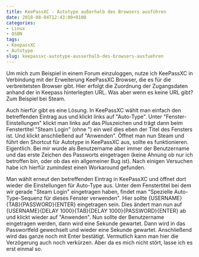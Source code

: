 ```yaml
---
title: KeePassXC - Autotype außerhalb des Browsers ausführen
date: 2018-08-04T12:43:00+0100
categories:
- Linux
- OSBN
tags:
- KeepassXC
- Autotype
slug: keepassxc-autotype-ausserhalb-des-browsers-ausfuehren
---
```

Um mich zum Beispiel in einem Forum einzuloggen, nutze ich KeePassXC in Verbindung mit der Erweiterung KeePassXC Browser, die es für die verbreitetsten Browser gibt. Hier erfolgt die Zuordnung der Zugangsdaten anhand der in Keepass hinterlegten URL. Was aber wenn es keine URL gibt? Zum Beispiel bei Steam.

Auch hierfür gibt es eine Lösung. In KeePassXC wählt man einfach den betreffenden Eintrag aus und klickt links auf "Auto-Type". Unter "Fenster-Einstellungen" klickt man links auf das Pluszeichen und trägt dann beim Fenstertitel "Steam Login" (ohne ") ein weil dies eben der Titel des Fensters ist. Und klickt anschließend auf "Anwenden". Öffnet man nun Steam und führt den Shortcut für Autotype in KeePassXC aus, sollte es funktionieren. Eigentlich. Bei mir wurde als Benutzername aber immer der Benutzername und das erste Zeichen des Passworts eingetragen (keine Ahnung ob nur ich betroffen bin, oder ob das ein allgemeiner Bug ist). Nach einigen Versuchen habe ich hierfür zumindest einen Workaround gefunden.

Man wählt erneut den betreffenden Eintrag in KeePassXC und öffnet dort wieder die Einstellungen für Auto-Type aus. Unter dem Fenstertitel bei dem wir gerade "Steam Login" eingetragen haben, findet man "Spezielle Auto-Type-Sequenz für dieses Fenster verwenden". Hier sollte {USERNAME}{TAB}{PASSWORD}{ENTER} eingetragen sein. Dies ändert man nun auf {USERNAME}{DELAY 1000}{TAB}{DELAY 1000}{PASSWORD}{ENTER} ab und klickt wieder auf "Anwenden". Nun sollte der Benutzername eingetragen werden, dann wird eine Sekunde gewartet. Dann wird in das Passwortfeld gewechselt und wieder eine Sekunde gewartet. Anschließend wird das ganze noch mit Enter bestätigt. Vermutlich kann man hier die Verzögerung auch noch verkürzen. Aber da es mich nicht stört, lasse ich es erst einmal so.
